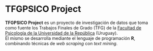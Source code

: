 # TFGPSICO Project
**TFGPSICO Project** es un proyecto de investigación de datos que toma como fuente los Trabajos Finales de Grado (TFG) de la [Facultad de Psicología de la Universidad de la República](http://www.psico.edu.uy/) (Uruguay).  
El mismo se desarrolla mediante el lenguaje de programación **R**, combinando técnicas de *web scraping* con *text mining*. 
